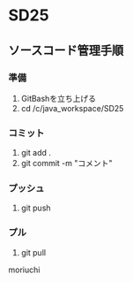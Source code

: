 # SD25
## ソースコード管理手順
### 準備
1. GitBashを立ち上げる
1. cd /c/java_workspace/SD25
### コミット
1. git add .
1. git commit -m "コメント"
### プッシュ
1. git push
### プル
1. git pull

moriuchi